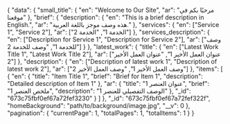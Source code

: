 {
"data": {
"small_title": {
"en": "Welcome to Our Site",
"ar": "مرحبًا بكم في موقعنا"
},
"brief": {
"description": {
"en": "This is a brief description in English.",
"ar": "هذه وصف موجز باللغة العربية."
},
"services": {
"en": ["Service 1", "Service 2"],
"ar": ["الخدمة 1", "الخدمة 2"]
},
"services_description": {
"en": ["Description for Service 1", "Description for Service 2"],
"ar": ["وصف للخدمة 1", "وصف للخدمة 2"]
}
},
"latest_work": {
"title": {
"en": ["Latest Work Title 1", "Latest Work Title 2"],
"ar": ["عنوان العمل الأخير 1", "عنوان العمل الأخير 2"]
},
"description": {
"en": ["Description of latest work 1", "Description of latest work 2"],
"ar": ["وصف العمل الأخير 1", "وصف العمل الأخير 2"]
},
"items": [
{
"en": {
"title": "Item Title 1",
"brief": "Brief for Item 1",
"description": "Detailed description of Item 1"
},
"ar": {
"title": "عنوان العنصر 1",
"brief": "ملخص العنصر 1",
"description": "الوصف التفصيلي للعنصر 1"
},
"_id": "673c75fbf0ef67a72fef3230"
}
]
},
"\_id": "673c75fbf0ef67a72fef322f",
"homeBackground": "path/to/background/image.jpg",
"\_\_v": 0
},
"pagination": {
"currentPage": 1,
"totalPages": 1,
"totalItems": 1
}
}
